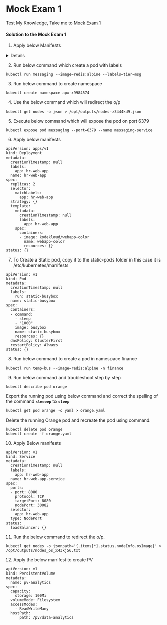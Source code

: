 # Mock Exam 1

  Test My Knowledge, Take me to [Mock Exam 1](https://kodekloud.com/courses/539883/lectures/10853074)

  #### Solution to the Mock Exam 1

  1. Apply below Manifests
  <details>
  ```
  apiVersion: v1
  kind: Pod
  metadata:
    creationTimestamp: null
    labels:
      run: nginx-pod
    name: nginx-pod
  spec:
    containers:
    - image: nginx:alpine
      name: nginx-pod
      resources: {}
    dnsPolicy: ClusterFirst
    restartPolicy: Always
  status: {}
  ```
  </details>

  2. Run below command which create a pod with labels

  ```
  kubectl run messaging --image=redis:alpine --labels=tier=msg
  ```

  3. Run below command to create namespace

  ```
  kubectl create namespace apx-x9984574
  ```

  4. Use the below command which will redirect the o/p

  ```
  kubectl get nodes -o json > /opt/outputs/nodes-z3444kd9.json
  ```

  5. Execute below command which will expose the pod on port 6379

  ```
  kubectl expose pod messaging --port=6379 --name messaging-service
  ```

  6. Apply below manifests

  ```
  apiVersion: apps/v1
  kind: Deployment
  metadata:
    creationTimestamp: null
    labels:
      app: hr-web-app
    name: hr-web-app
  spec:
    replicas: 2
    selector:
      matchLabels:
        app: hr-web-app
    strategy: {}
    template:
      metadata:
        creationTimestamp: null
        labels:
          app: hr-web-app
      spec:
        containers:
        - image: kodekloud/webapp-color
          name: webapp-color
          resources: {}
  status: {}
  ```

  7. To Create a Static pod, copy it to the static-pods folder in this case it is /etc/kubernetes/manifests

  ```
  apiVersion: v1
  kind: Pod
  metadata:
    creationTimestamp: null
    labels:
      run: static-busybox
    name: static-busybox
  spec:
    containers:
    - command:
      - sleep
      - "1000"
      image: busybox
      name: static-busybox
      resources: {}
    dnsPolicy: ClusterFirst
    restartPolicy: Always
  status: {}
  ```

  8. Run below command to create a pod in namespace finance

  ```
  kubectl run temp-bus --image=redis:alpine -n finance
  ```

  9. Run below command and troubleshoot step by step

  ```
  kubectl describe pod orange
  ```

  Export the running pod using below command and correct the spelling of the command **`sleeeep`** to **`sleep`** 

  ```
  kubectl get pod orange -o yaml > orange.yaml
  ```

  Delete the running Orange pod and recreate the pod using command.
  
  ```
  kubectl delete pod orange
  kubectl create -f orange.yaml
  ```

  10. Apply Below manifests

  ```
  apiVersion: v1
  kind: Service
  metadata:
    creationTimestamp: null
    labels:
      app: hr-web-app
    name: hr-web-app-service
  spec:
    ports:
    - port: 8080
      protocol: TCP
      targetPort: 8080
      nodePort: 30082
    selector:
      app: hr-web-app
    type: NodePort
  status:
    loadBalancer: {}
  ```

  11. Run the below command to redirect the o/p.

  ``` 
  kubectl get nodes -o jsonpath='{.items[*].status.nodeInfo.osImage}' > /opt/outputs/nodes_os_x43kj56.txt
  ```

  12. Apply the below manifest to create PV

  ```
  apiVersion: v1
  kind: PersistentVolume
  metadata:
    name: pv-analytics
  spec:
    capacity:
      storage: 100Mi
    volumeMode: Filesystem
    accessModes:
      - ReadWriteMany
    hostPath:
        path: /pv/data-analytics
  ```